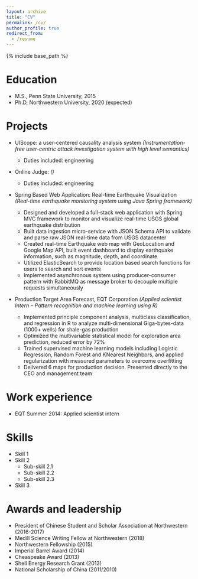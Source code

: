 ```yaml
---
layout: archive
title: "CV"
permalink: /cv/
author_profile: true
redirect_from:
  - /resume
---
```


{% include base_path %}

Education
======
* M.S., Penn State University, 2015
* Ph.D, Northwestern University, 2020 (expected)

Projects
======
* UIScope: a user-centered causality analysis system
*(Instrumentation-free user-centric attack investigation system with high level semantics)*
  * Duties included: engineering

* Online Judge:
*()*
  * Duties included: engineering

* Spring Based Web Application: Real-time Earthquake Visualization
*(Real-time earthquake monitoring system using Java Spring framework)*
  * Designed and developed a full-stack web application with Spring MVC framework to monitor and visualize real-time USGS global earthquake distribution
  * Built data ingestion micro-service with JSON Schema API to validate and parse raw JSON real-time data from USGS datacenter
  * Created real-time Earthquake web map with GeoLocation and Google Map API, built event dashboard to display earthquake information, such as magnitude, depth, and coordinate
  * Utilized ElasticSearch to provide location based search functions for users to search and sort events
  * Implemented asynchronous system using producer-consumer pattern with RabbitMQ as message broker to decouple multiple requests simultaneously

* Production Target Area Forecast, EQT Corporation
*(Applied scientist Intern – Pattern recognition and machine learning using R)*
  * Implemented principle component analysis, multiclass classification, and regression in R to analyze multi-dimensional Giga-bytes-data (1000+ wells) for shale-gas production
  * Optimized the multivariable statistical model for exploration area prediction, reduced error by 72%
  * Trained supervised machine learning models including Logistic Regression, Random Forest and KNearest Neighbors, and applied regularization with measured parameters to overcome overfitting
  * Delivered 6 maps for production decision. Presented directly to the CEO and management team

Work experience
======
* EQT Summer 2014: Applied scientist intern

  
Skills
======
* Skill 1
* Skill 2
  * Sub-skill 2.1
  * Sub-skill 2.2
  * Sub-skill 2.3
* Skill 3

Awards and leadership
======
* President of Chinese Student and Scholar Association at Northwestern (2016-2017)
* Medill Science Writing Fellow at Northwestern (2018)
* Northwestern Fellowship (2015)
* Imperial Barrel Award (2014)
* Cheaspeake Award (2013)
* Shell Energy Research Grant (2013)
* National Scholarship of China (2011/2010)
